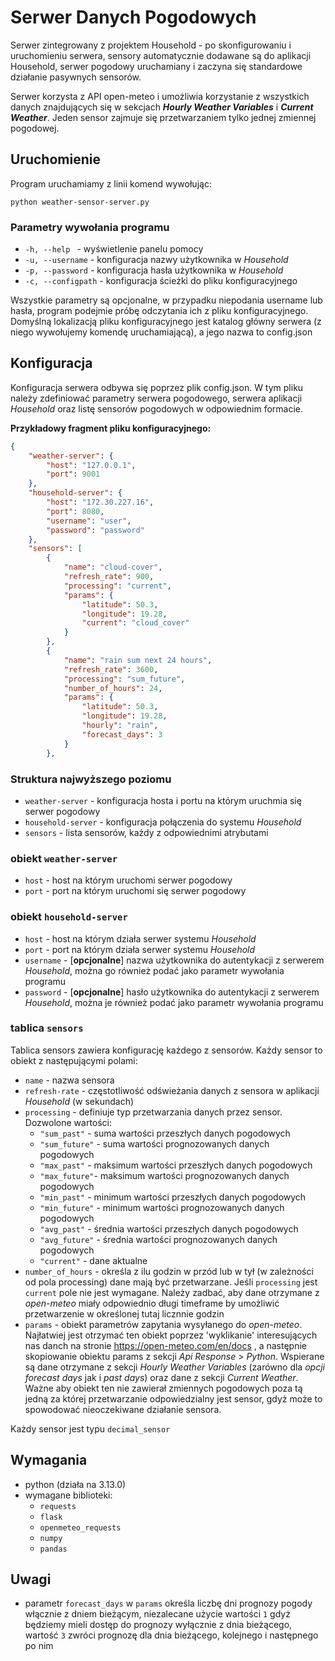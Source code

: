 # Serwer Danych Pogodowych

Serwer zintegrowany z projektem Household - po skonfigurowaniu i uruchomieniu serwera, sensory automatycznie dodawane są do aplikacji Household, serwer pogodowy uruchamiany i zaczyna się standardowe działanie pasywnych sensorów.

Serwer korzysta z API open-meteo i umożliwia korzystanie z wszystkich danych znajdujących się w sekcjach **_Hourly Weather Variables_** i **_Current Weather_**. Jeden sensor zajmuje się przetwarzaniem tylko jednej zmiennej pogodowej.

## Uruchomienie

Program uruchamiamy z linii komend wywołując:

```
python weather-sensor-server.py
```

### Parametry wywołania programu

- `-h, --help ` - wyświetlenie panelu pomocy
- `-u, --username` - konfiguracja nazwy użytkownika w _Household_
- `-p, --password` - konfiguracja hasła użytkownika w _Household_
- `-c, --configpath` - konfiguracja ścieżki do pliku konfiguracyjnego

Wszystkie parametry są opcjonalne, w przypadku niepodania username lub hasła, program podejmie próbę odczytania ich z pliku konfiguracyjnego. Domyślną lokalizacją pliku konfiguracyjnego jest katalog główny serwera (z niego wywołujemy komendę uruchamiającą), a jego nazwa to config.json

## Konfiguracja

Konfiguracja serwera odbywa się poprzez plik config.json. W tym pliku należy zdefiniować parametry serwera pogodowego, serwera aplikacji _Household_ oraz listę sensorów pogodowych w odpowiednim formacie.

**Przykładowy fragment pliku konfiguracyjnego:**

```json
{
    "weather-server": {
        "host": "127.0.0.1",
        "port": 9001
    },
    "household-server": {
        "host": "172.30.227.16",
        "port": 8080,
        "username": "user",
        "password": "password"
    },
    "sensors": [
        {
            "name": "cloud-cover",
            "refresh_rate": 900,
            "processing": "current",
            "params": {
                "latitude": 50.3,
                "longitude": 19.28,
                "current": "cloud_cover"
            }
        },
        {
            "name": "rain sum next 24 hours",
            "refresh_rate": 3600,
            "processing": "sum_future",
            "number_of_hours": 24,
            "params": {
                "latitude": 50.3,
                "longitude": 19.28,
                "hourly": "rain",
                "forecast_days": 3
            }
        },
```

### Struktura najwyższego poziomu

- `weather-server` - konfiguracja hosta i portu na którym uruchmia się serwer pogodowy
- `household-server` - konfiguracja połączenia do systemu _Household_
- `sensors` - lista sensorów, każdy z odpowiednimi atrybutami

### obiekt `weather-server`

- `host` - host na którym uruchomi serwer pogodowy
- `port` - port na którym uruchomi się serwer pogodowy

### obiekt `household-server`

- `host` - host na którym działa serwer systemu _Household_
- `port` - port na którym działa serwer systemu _Household_
- `username` - [**opcjonalne**] nazwa użytkownika do autentykacji z serwerem _Household_, można go również podać jako parametr wywołania programu
- `password` - [**opcjonalne**] hasło użytkownika do autentykacji z serwerem _Household_, można je również podać jako parametr wywołania programu

### tablica `sensors`

Tablica sensors zawiera konfigurację każdego z sensorów. Każdy sensor to obiekt z następującymi polami:

- `name` - nazwa sensora
- `refresh-rate` - częstotliwość odświeżania danych z sensora w aplikacji _Household_ (w sekundach)
- `processing` - definiuje typ przetwarzania danych przez sensor. Dozwolone wartości:
  - `"sum_past"` - suma wartości przeszłych danych pogodowych
  - `"sum_future"` - suma wartości prognozowanych danych pogodowych
  - `"max_past"` - maksimum wartości przeszłych danych pogodowych
  - `"max_future"`- maksimum wartości prognozowanych danych pogodowych
  - `"min_past"` - minimum wartości przeszłych danych pogodowych
  - `"min_future"` - minimum wartości prognozowanych danych pogodowych
  - `"avg_past"` - średnia wartości przeszłych danych pogodowych
  - `"avg_future"` - średnia wartości prognozowanych danych pogodowych
  - `"current"` - dane aktualne
- `number_of_hours` - określa z ilu godzin w przód lub w tył (w zależności od pola processing) dane mają być przetwarzane. Jeśli `processing` jest `current` pole nie jest wymagane. Należy zadbać, aby dane otrzymane z _open-meteo_ miały odpowiednio długi timeframe by umożliwić przetwarzenie w określonej tutaj licznnie godzin
- `params` - obiekt parametrów zapytania wysyłanego do _open-meteo_. Najłatwiej jest otrzymać ten obiekt poprzez 'wyklikanie' interesujących nas danch na stronie https://open-meteo.com/en/docs , a następnie skopiowanie obiektu params z sekcji _Api Response_ > _Python_. Wspierane są dane otrzymane z sekcji _Hourly Weather Variables_ (zarówno dla _opcji forecast days_ jak i _past days_) oraz dane z sekcji _Current Weather_. Ważne aby obiekt ten nie zawierał zmiennych pogodowych poza tą jedną za której przetwarzanie odpowiedzialny jest sensor, gdyż może to spowodować nieoczekiwane działanie sensora.

Każdy sensor jest typu `decimal_sensor`

## Wymagania

- python (działa na 3.13.0)
- wymagane biblioteki:
  - `requests`
  - `flask`
  - `openmeteo_requests`
  - `numpy`
  - `pandas`

## Uwagi

- parametr `forecast_days` w `params` określa liczbę dni prognozy pogody włącznie z dniem bieżącym, niezalecane użycie wartości `1` gdyż będziemy mieli dostęp do prognozy wyłącznie z dnia bieżącego, wartość `3` zwróci prognozę dla dnia bieżącego, kolejnego i następnego po nim
